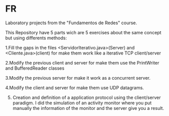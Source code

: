 # FR
Laboratory projects from the "Fundamentos de Redes" course.

This Repository have 5 parts wich are 5 exercises about the same concept but using differents methods:

1.Fill the gaps in the files <ServidorIterativo.java>(Server) and <Cliente.java>(client) for make them work like a iterative TCP client/server

2.Modify the previous client and server for make them use the PrintWriter and BufferedReader classes

3.Modify the previous server for make it work as a concurrent server.

4.Modify the client and server for make them use UDP datagrams.

5. Creation and definition of a application protocol using the client/server paradigm. I did the simulation of an activity monitor where you put manually the information of the monitor and the server give you a result.
